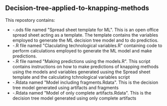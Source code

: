 ## **Decision-tree-applied-to-knapping-methods**  

This repostory contains:  
  * -.ods file named "Spread sheet template for ML". This is an open office spread sheet acting as a template. The template contains the variables employed to generate the ML decision tree model and to do predictios.   
  * -.R file named "Claculating technological variables.R" containing code to perform calculations employed to generate the ML model and make predictions.  
  * -.R file named "Making predictions using the models.R". This script contains instructions on how to make predictions of knapping methods using the models and variables generated uusing the Spread sheet template and the calculating tchnological variables script  
  * -.Rdata named "Model including fragments.Rdata". This is the decision tree model generated using artifacts and fragments  
  * -.Rdata named "Model of only complete artifacts.Rdata". This is the decision tree model generated using only complete artifacts
